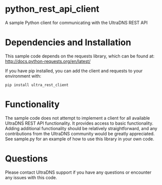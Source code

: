 python_rest_api_client
======================

A sample Python client for communicating with the UltraDNS REST API

Dependencies and Installation
========================

This sample code depends on the requests library, which can be found at: http://docs.python-requests.org/en/latest/

If you have pip installed, you can add the client and requests to your environment with:

```
pip install ultra_rest_client
```

Functionality
=============

The sample code does not attempt to implement a client for all available UltraDNS REST API functionality.  It provides access to basic functionality.  Adding additional functionality should be relatively straightforward, and any contributions from the UltraDNS community would be greatly appreciated.  See sample.py for an example of how to use this library in your own code.

Questions
=========

Please contact UltraDNS support if you have any questions or encounter any issues with this code.

